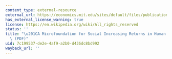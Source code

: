 ```yaml
---
content_type: external-resource
external_url: https://economics.mit.edu/sites/default/files/publications/microfoundation-for-social-increasing-returns.pdf
has_external_license_warning: true
license: https://en.wikipedia.org/wiki/All_rights_reserved
status: ''
title: "\u201CA Microfoundation for Social Increasing Returns in Human Capital Accumulation.\u201D\
  \ (PDF)"
uid: 7c199537-de2e-4af9-a2b0-d436dc8bd992
wayback_url: ''
---
```

